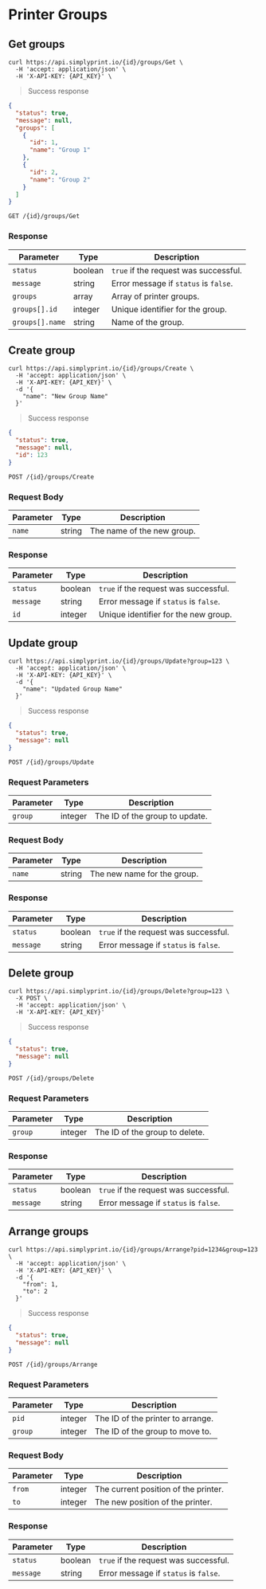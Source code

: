# Printer Groups

## Get groups

```shell
curl https://api.simplyprint.io/{id}/groups/Get \
  -H 'accept: application/json' \
  -H 'X-API-KEY: {API_KEY}' \
```

> Success response

```json
{
  "status": true,
  "message": null,
  "groups": [
    {
      "id": 1,
      "name": "Group 1"
    },
    {
      "id": 2,
      "name": "Group 2"
    }
  ]
}
```

`GET /{id}/groups/Get`

### Response

| Parameter       | Type    | Description                           |
|-----------------|---------|---------------------------------------|
| `status`        | boolean | `true` if the request was successful. |
| `message`       | string  | Error message if `status` is `false`. |
| `groups`        | array   | Array of printer groups.              |
| `groups[].id`   | integer | Unique identifier for the group.      |
| `groups[].name` | string  | Name of the group.                    |

## Create group

```shell
curl https://api.simplyprint.io/{id}/groups/Create \
  -H 'accept: application/json' \
  -H 'X-API-KEY: {API_KEY}' \
  -d '{
    "name": "New Group Name"
  }'
```

> Success response

```json
{
  "status": true,
  "message": null,
  "id": 123
}
```

`POST /{id}/groups/Create`

### Request Body

| Parameter | Type   | Description                |
|-----------|--------|----------------------------|
| `name`    | string | The name of the new group. |

### Response

| Parameter | Type    | Description                           |
|-----------|---------|---------------------------------------|
| `status`  | boolean | `true` if the request was successful. |
| `message` | string  | Error message if `status` is `false`. |
| `id`      | integer | Unique identifier for the new group.  |

## Update group

```shell
curl https://api.simplyprint.io/{id}/groups/Update?group=123 \
  -H 'accept: application/json' \
  -H 'X-API-KEY: {API_KEY}' \
  -d '{
    "name": "Updated Group Name"
  }'
```

> Success response

```json
{
  "status": true,
  "message": null
}
```

`POST /{id}/groups/Update`

### Request Parameters

| Parameter | Type    | Description                    |
|-----------|---------|--------------------------------|
| `group`   | integer | The ID of the group to update. |

### Request Body

| Parameter | Type   | Description                 |
|-----------|--------|-----------------------------|
| `name`    | string | The new name for the group. |

### Response

| Parameter | Type    | Description                           |
|-----------|---------|---------------------------------------|
| `status`  | boolean | `true` if the request was successful. |
| `message` | string  | Error message if `status` is `false`. |

## Delete group

```shell
curl https://api.simplyprint.io/{id}/groups/Delete?group=123 \
  -X POST \
  -H 'accept: application/json' \
  -H 'X-API-KEY: {API_KEY}'
```

> Success response

```json
{
  "status": true,
  "message": null
}
```

`POST /{id}/groups/Delete`

### Request Parameters

| Parameter | Type    | Description                    |
|-----------|---------|--------------------------------|
| `group`   | integer | The ID of the group to delete. |

### Response

| Parameter | Type    | Description                           |
|-----------|---------|---------------------------------------|
| `status`  | boolean | `true` if the request was successful. |
| `message` | string  | Error message if `status` is `false`. |

## Arrange groups

```shell
curl https://api.simplyprint.io/{id}/groups/Arrange?pid=1234&group=123 \
  -H 'accept: application/json' \
  -H 'X-API-KEY: {API_KEY}' \
  -d '{
    "from": 1,
    "to": 2
  }'
```

> Success response

```json
{
  "status": true,
  "message": null
}
```

`POST /{id}/groups/Arrange`

### Request Parameters

| Parameter | Type    | Description                       |
|-----------|---------|-----------------------------------|
| `pid`     | integer | The ID of the printer to arrange. |
| `group`   | integer | The ID of the group to move to.   |

### Request Body

| Parameter | Type    | Description                          |
|-----------|---------|--------------------------------------|
| `from`    | integer | The current position of the printer. |
| `to`      | integer | The new position of the printer.     |

### Response

| Parameter | Type    | Description                           |
|-----------|---------|---------------------------------------|
| `status`  | boolean | `true` if the request was successful. |
| `message` | string  | Error message if `status` is `false`. |
